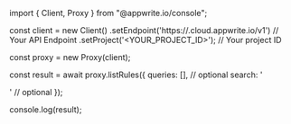 import { Client, Proxy } from "@appwrite.io/console";

const client = new Client()
    .setEndpoint('https://<REGION>.cloud.appwrite.io/v1') // Your API Endpoint
    .setProject('<YOUR_PROJECT_ID>'); // Your project ID

const proxy = new Proxy(client);

const result = await proxy.listRules({
    queries: [], // optional
    search: '<SEARCH>' // optional
});

console.log(result);

